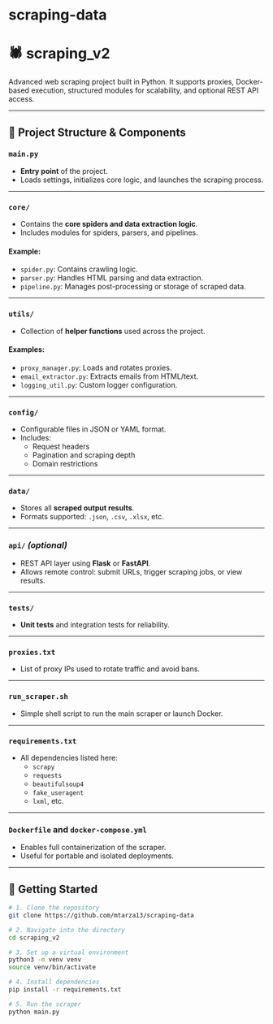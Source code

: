 # scraping-data
# 🕷️ scraping_v2

Advanced web scraping project built in Python. It supports proxies, Docker-based execution, structured modules for scalability, and optional REST API access.

---

## 📁 Project Structure & Components

### `main.py`
- **Entry point** of the project.
- Loads settings, initializes core logic, and launches the scraping process.

---

### `core/`
- Contains the **core spiders and data extraction logic**.
- Includes modules for spiders, parsers, and pipelines.

#### Example:
- `spider.py`: Contains crawling logic.
- `parser.py`: Handles HTML parsing and data extraction.
- `pipeline.py`: Manages post-processing or storage of scraped data.

---

### `utils/`
- Collection of **helper functions** used across the project.

#### Examples:
- `proxy_manager.py`: Loads and rotates proxies.
- `email_extractor.py`: Extracts emails from HTML/text.
- `logging_util.py`: Custom logger configuration.

---

### `config/`
- Configurable files in JSON or YAML format.
- Includes:
  - Request headers
  - Pagination and scraping depth
  - Domain restrictions

---

### `data/`
- Stores all **scraped output results**.
- Formats supported: `.json`, `.csv`, `.xlsx`, etc.

---

### `api/` *(optional)*
- REST API layer using **Flask** or **FastAPI**.
- Allows remote control: submit URLs, trigger scraping jobs, or view results.

---

### `tests/`
- **Unit tests** and integration tests for reliability.

---

### `proxies.txt`
- List of proxy IPs used to rotate traffic and avoid bans.

---

### `run_scraper.sh`
- Simple shell script to run the main scraper or launch Docker.

---

### `requirements.txt`
- All dependencies listed here:
  - `scrapy`
  - `requests`
  - `beautifulsoup4`
  - `fake_useragent`
  - `lxml`, etc.

---

### `Dockerfile` and `docker-compose.yml`
- Enables full containerization of the scraper.
- Useful for portable and isolated deployments.

---

## 🚀 Getting Started

```bash
# 1. Clone the repository
git clone https://github.com/mtarza13/scraping-data

# 2. Navigate into the directory
cd scraping_v2

# 3. Set up a virtual environment
python3 -m venv venv
source venv/bin/activate

# 4. Install dependencies
pip install -r requirements.txt

# 5. Run the scraper
python main.py

